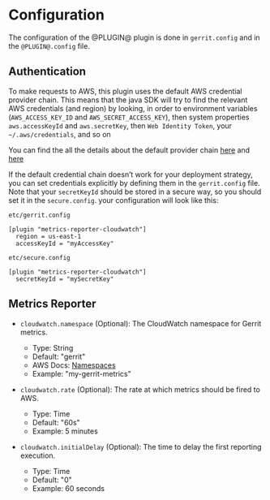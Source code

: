 # Configuration

The configuration of the @PLUGIN@ plugin is done in `gerrit.config` and in the `@PLUGIN@.config` file.


## Authentication

To make requests to AWS, this plugin uses the default AWS credential provider chain.
This means that the java SDK will try to find the relevant AWS credentials (and region) by looking, in order to
environment variables (`AWS_ACCESS_KEY_ID` and `AWS_SECRET_ACCESS_KEY`), then system properties
`aws.accessKeyId` and `aws.secretKey`, then `Web Identity Token`, your `~/.aws/credentials`, and so on

You can find the all the details about the default provider chain
[here](https://docs.aws.amazon.com/sdk-for-java/v1/developer-guide/credentials.html) and
[here](https://docs.aws.amazon.com/sdk-for-java/v1/developer-guide/setup-credentials.html)

If the default credential chain doesn’t work for your deployment strategy, you can set credentials explicitly by defining
them in the `gerrit.config` file.
Note that your `secretKeyId` should be stored in a secure way, so you should set it in the `secure.config`.
your configuration will look like this:

`etc/gerrit.config`
```
[plugin "metrics-reporter-cloudwatch"]
  region = us-east-1
  accessKeyId = "myAccessKey"
```

`etc/secure.config`
```
[plugin "metrics-reporter-cloudwatch"]
  secretKeyId = "mySecretKey"
```

## Metrics Reporter

* `cloudwatch.namespace` (Optional): The CloudWatch namespace for Gerrit metrics.
    * Type: String
    * Default: "gerrit"
    * AWS Docs: [Namespaces](https://docs.aws.amazon.com/AmazonCloudWatch/latest/monitoring/cloudwatch_concepts.html#Namespace)
    * Example: "my-gerrit-metrics"

* `cloudwatch.rate` (Optional): The rate at which metrics should be fired to AWS.
    * Type: Time
    * Default: "60s"
    * Example: 5 minutes

* `cloudwatch.initialDelay` (Optional): The time to delay the first reporting execution.
    * Type: Time
    * Default: "0"
    * Example: 60 seconds
